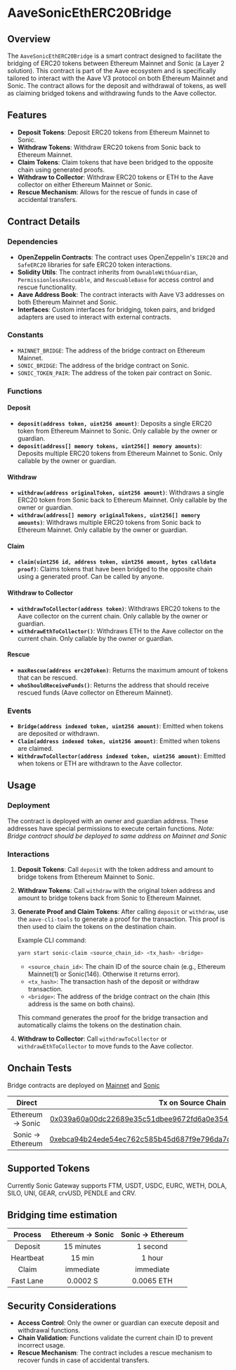 # AaveSonicEthERC20Bridge

## Overview

The `AaveSonicEthERC20Bridge` is a smart contract designed to facilitate the bridging of ERC20 tokens between Ethereum Mainnet and Sonic (a Layer 2 solution). This contract is part of the Aave ecosystem and is specifically tailored to interact with the Aave V3 protocol on both Ethereum Mainnet and Sonic. The contract allows for the deposit and withdrawal of tokens, as well as claiming bridged tokens and withdrawing funds to the Aave collector.

## Features

- **Deposit Tokens**: Deposit ERC20 tokens from Ethereum Mainnet to Sonic.
- **Withdraw Tokens**: Withdraw ERC20 tokens from Sonic back to Ethereum Mainnet.
- **Claim Tokens**: Claim tokens that have been bridged to the opposite chain using generated proofs.
- **Withdraw to Collector**: Withdraw ERC20 tokens or ETH to the Aave collector on either Ethereum Mainnet or Sonic.
- **Rescue Mechanism**: Allows for the rescue of funds in case of accidental transfers.

## Contract Details

### Dependencies

- **OpenZeppelin Contracts**: The contract uses OpenZeppelin's `IERC20` and `SafeERC20` libraries for safe ERC20 token interactions.
- **Solidity Utils**: The contract inherits from `OwnableWithGuardian`, `PermissionlessRescuable`, and `RescuableBase` for access control and rescue functionality.
- **Aave Address Book**: The contract interacts with Aave V3 addresses on both Ethereum Mainnet and Sonic.
- **Interfaces**: Custom interfaces for bridging, token pairs, and bridged adapters are used to interact with external contracts.

### Constants

- `MAINNET_BRIDGE`: The address of the bridge contract on Ethereum Mainnet.
- `SONIC_BRIDGE`: The address of the bridge contract on Sonic.
- `SONIC_TOKEN_PAIR`: The address of the token pair contract on Sonic.

### Functions

#### Deposit

- **`deposit(address token, uint256 amount)`**: Deposits a single ERC20 token from Ethereum Mainnet to Sonic. Only callable by the owner or guardian.
- **`deposit(address[] memory tokens, uint256[] memory amounts)`**: Deposits multiple ERC20 tokens from Ethereum Mainnet to Sonic. Only callable by the owner or guardian.

#### Withdraw

- **`withdraw(address originalToken, uint256 amount)`**: Withdraws a single ERC20 token from Sonic back to Ethereum Mainnet. Only callable by the owner or guardian.
- **`withdraw(address[] memory originalTokens, uint256[] memory amounts)`**: Withdraws multiple ERC20 tokens from Sonic back to Ethereum Mainnet. Only callable by the owner or guardian.

#### Claim

- **`claim(uint256 id, address token, uint256 amount, bytes calldata proof)`**: Claims tokens that have been bridged to the opposite chain using a generated proof. Can be called by anyone.

#### Withdraw to Collector

- **`withdrawToCollector(address token)`**: Withdraws ERC20 tokens to the Aave collector on the current chain. Only callable by the owner or guardian.
- **`withdrawEthToCollector()`**: Withdraws ETH to the Aave collector on the current chain. Only callable by the owner or guardian.

#### Rescue

- **`maxRescue(address erc20Token)`**: Returns the maximum amount of tokens that can be rescued.
- **`whoShouldReceiveFunds()`**: Returns the address that should receive rescued funds (Aave collector on Ethereum Mainnet).

### Events

- **`Bridge(address indexed token, uint256 amount)`**: Emitted when tokens are deposited or withdrawn.
- **`Claim(address indexed token, uint256 amount)`**: Emitted when tokens are claimed.
- **`WithdrawToCollector(address indexed token, uint256 amount)`**: Emitted when tokens or ETH are withdrawn to the Aave collector.

## Usage

### Deployment

The contract is deployed with an owner and guardian address. These addresses have special permissions to execute certain functions.
*Note: Bridge contract should be deployed to same address on Mainnet and Sonic*

### Interactions

1. **Deposit Tokens**: Call `deposit` with the token address and amount to bridge tokens from Ethereum Mainnet to Sonic.
2. **Withdraw Tokens**: Call `withdraw` with the original token address and amount to bridge tokens back from Sonic to Ethereum Mainnet.
3. **Generate Proof and Claim Tokens**: After calling `deposit` or `withdraw`, use the `aave-cli-tools` to generate a proof for the transaction. This proof is then used to claim the tokens on the destination chain.

   Example CLI command:
   ```bash
   yarn start sonic-claim <source_chain_id> <tx_hash> <bridge>
   ```
   - `<source_chain_id>`: The chain ID of the source chain (e.g., Ethereum Mainnet(1) or Sonic(146). Otherwise it returns error).
   - `<tx_hash>`: The transaction hash of the deposit or withdraw transaction.
   - `<bridge>`: The address of the bridge contract on the chain (this address is the same on both chains).

   This command generates the proof for the bridge transaction and automatically claims the tokens on the destination chain.

4. **Withdraw to Collector**: Call `withdrawToCollector` or `withdrawEthToCollector` to move funds to the Aave collector.


## Onchain Tests
Bridge contracts are deployed on [Mainnet](https://etherscan.io/address/0xb7bd405f4a43e9da2d5fbf3066c0c28e46f9306e) and [Sonic](https://sonicscan.org/address/0xb7bd405f4a43e9da2d5fbf3066c0c28e46f9306e)

| Direct | Tx on Source Chain | Tx on Destination Chain |
| :-: | :-:|:-:|
| Ethereum -> Sonic | [0x039a60a00dc22689e35c51dbee9672fd6a0e354157dcc172753ac0a85bfa7ae7](https://etherscan.io/tx/0x039a60a00dc22689e35c51dbee9672fd6a0e354157dcc172753ac0a85bfa7ae7) | [0x9dad15790260d4c254683775d2371697f44716fb5d2c7dbb7aa2c1499011bf77](https://sonicscan.org/tx/0x9dad15790260d4c254683775d2371697f44716fb5d2c7dbb7aa2c1499011bf77) |
| Sonic -> Ethereum | [0xebca94b24ede54ec762c585b45d687f9e796da7c656cde433df3d0698d013ae2](https://sonicscan.org/tx/0xebca94b24ede54ec762c585b45d687f9e796da7c656cde433df3d0698d013ae2) | [0x4c600df9566fbfef72cc88d3af8cd3157cff1cd35ba6303136cfc8b592c7d721](https://etherscan.io/tx/0x4c600df9566fbfef72cc88d3af8cd3157cff1cd35ba6303136cfc8b592c7d721) |

## Supported Tokens

Currently Sonic Gateway supports FTM, USDT, USDC, EURC, WETH, DOLA, SILO, UNI, GEAR, crvUSD, PENDLE and CRV.

## Bridging time estimation

|  Process  | Ethereum -> Sonic | Sonic -> Ethereum |
| :-------: | :---------------: | :---------------: |
|  Deposit  |    15 minutes     |     1 second      |
| Heartbeat |      15 min       |      1 hour       |
|   Claim   |    immediate      |    immediate      |
| Fast Lane |    0.0002 S       |    0.0065 ETH     |

## Security Considerations

- **Access Control**: Only the owner or guardian can execute deposit and withdrawal functions.
- **Chain Validation**: Functions validate the current chain ID to prevent incorrect usage.
- **Rescue Mechanism**: The contract includes a rescue mechanism to recover funds in case of accidental transfers.
